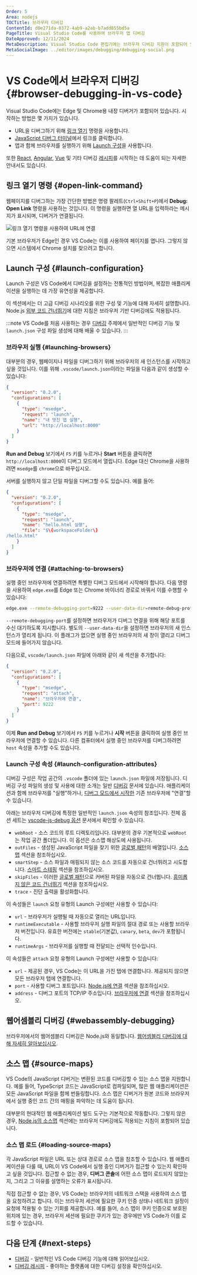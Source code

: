 ```yaml
---
Order: 5
Area: nodejs
TOCTitle: 브라우저 디버깅
ContentId: d0e271da-0372-4ab9-a2ab-b7add855bd5a
PageTitle: Visual Studio Code를 사용하여 브라우저 앱 디버깅
DateApproved: 12/11/2024
MetaDescription: Visual Studio Code 편집기에는 브라우저 디버깅 지원이 포함되어 있습니다. 중단점 설정, 단계별 실행, 변수 검사 등을 수행할 수 있습니다.
MetaSocialImage: ../editor/images/debugging/debugging-social.png
---
```


# VS Code에서 브라우저 디버깅 {#browser-debugging-in-vs-code}

Visual Studio Code에는 Edge 및 Chrome용 내장 디버거가 포함되어 있습니다. 시작하는 방법은 몇 가지가 있습니다.

- URL을 디버그하기 위해 [링크 열기](#open-link-command) 명령을 사용합니다.
- [JavaScript 디버그 터미널](/docs/nodejs/nodejs-debugging.md#javascript-debug-terminal)에서 링크를 클릭합니다.
- 앱과 함께 브라우저를 실행하기 위해 [Launch 구성](#launch-configuration)을 사용합니다.

또한 [React](/docs/nodejs/reactjs-tutorial), [Angular](/docs/nodejs/angular-tutorial), [Vue](/docs/nodejs/vuejs-tutorial) 및 기타 디버깅 [레시피](/docs/nodejs/debugging-recipes)를 시작하는 데 도움이 되는 자세한 안내서도 있습니다.

## 링크 열기 명령 {#open-link-command}

웹페이지를 디버그하는 가장 간단한 방법은 명령 팔레트(`Ctrl+Shift+P`)에서 **Debug: Open Link** 명령을 사용하는 것입니다. 이 명령을 실행하면 열 URL을 입력하라는 메시지가 표시되며, 디버거가 연결됩니다.

![링크 열기 명령을 사용하여 URL에 연결](images/browser-debugging/debug-open-link.gif)

기본 브라우저가 Edge인 경우 VS Code는 이를 사용하여 페이지를 엽니다. 그렇지 않으면 시스템에서 Chrome 설치를 찾으려고 합니다.

## Launch 구성 {#launch-configuration}

Launch 구성은 VS Code에서 디버깅을 설정하는 전통적인 방법이며, 복잡한 애플리케이션을 실행하는 데 가장 유연성을 제공합니다.

이 섹션에서는 더 고급 디버깅 시나리오를 위한 구성 및 기능에 대해 자세히 설명합니다. Node.js [외부 코드 건너뛰기](/docs/nodejs/nodejs-debugging.md#skipping-uninteresting-code)에 대한 지침은 브라우저 기반 디버깅에도 적용됩니다.

:::note
VS Code를 처음 사용하는 경우 [디버깅](/docs/editor/debugging.md) 주제에서 일반적인 디버깅 기능 및 `launch.json` 구성 파일 생성에 대해 배울 수 있습니다.
:::

### 브라우저 실행 {#launching-browsers}

대부분의 경우, 웹페이지나 파일을 디버그하기 위해 브라우저의 새 인스턴스를 시작하고 싶을 것입니다. 이를 위해 `.vscode/launch.json`이라는 파일을 다음과 같이 생성할 수 있습니다:

```json
{
  "version": "0.2.0",
  "configurations": [
    {
      "type": "msedge",
      "request": "launch",
      "name": "내 멋진 앱 실행",
      "url": "http://localhost:8000"
    }
  ]
}
```

**Run and Debug** 보기에서 `F5` 키를 누르거나 **Start** 버튼을 클릭하면 `http://localhost:8000`이 디버그 모드에서 열립니다. Edge 대신 Chrome을 사용하려면 `msedge`를 `chrome`으로 바꾸십시오.

서버를 실행하지 않고 단일 파일을 디버그할 수도 있습니다. 예를 들어:

```json
{
  "version": "0.2.0",
  "configurations": [
    {
      "type": "msedge",
      "request": "launch",
      "name": "hello.html 실행",
      "file": "$\{workspaceFolder\}
/hello.html"
    }
  ]
}
```

### 브라우저에 연결 {#attaching-to-browsers}

실행 중인 브라우저에 연결하려면 특별한 디버그 모드에서 시작해야 합니다. 다음 명령을 사용하여 `edge.exe`를 Edge 또는 Chrome 바이너리 경로로 바꿔서 이를 수행할 수 있습니다:

```bash
edge.exe --remote-debugging-port=9222 --user-data-dir=remote-debug-profile
```

`--remote-debugging-port`를 설정하면 브라우저가 디버그 연결을 위해 해당 포트를 수신 대기하도록 지시합니다. 별도의 `--user-data-dir`을 설정하면 브라우저의 새 인스턴스가 열리게 됩니다. 이 플래그가 없으면 실행 중인 브라우저의 새 창이 열리고 디버그 모드에 들어가지 않습니다.

다음으로, `vscode/launch.json` 파일에 아래와 같이 새 섹션을 추가합니다:

```json
{
  "version": "0.2.0",
  "configurations": [
    {
      "type": "msedge",
      "request": "attach",
      "name": "브라우저에 연결",
      "port": 9222
    }
  ]
}
```

이제 **Run and Debug** 보기에서 `F5` 키를 누르거나 **시작** 버튼을 클릭하여 실행 중인 브라우저에 연결할 수 있습니다. 다른 컴퓨터에서 실행 중인 브라우저를 디버그하려면 `host` 속성을 추가할 수도 있습니다.

### Launch 구성 속성 {#launch-configuration-attributes}

디버깅 구성은 작업 공간의 `.vscode` 폴더에 있는 `launch.json` 파일에 저장됩니다. 디버깅 구성 파일의 생성 및 사용에 대한 소개는 일반 [디버깅](/docs/editor/debugging.md#launch-configurations) 문서에 있습니다. 애플리케이션과 함께 브라우저를 "실행"하거나, [디버그 모드에서 시작한](#attaching-to-browsers) 기존 브라우저에 "연결"할 수 있습니다.

아래는 브라우저 디버깅에 특정한 일반적인 `launch.json` 속성의 참조입니다. 전체 옵션 세트는 [vscode-js-debug 옵션](https://github.com/microsoft/vscode-js-debug/blob/main/OPTIONS.md) 문서에서 확인할 수 있습니다.

- `webRoot` - 소스 코드의 루트 디렉토리입니다. 대부분의 경우 기본적으로 `webRoot`는 작업 공간 폴더입니다. 이 옵션은 소스맵 해상도에 사용됩니다.
- `outFiles` - 생성된 JavaScript 파일을 찾기 위한 [글로벌 패턴](/docs/editor/glob-patterns.md)의 배열입니다. [소스 맵](#source-maps) 섹션을 참조하십시오.
- `smartStep` - 소스 파일과 매핑되지 않는 소스 코드를 자동으로 건너뛰려고 시도합니다. [스마트 스테핑](/docs/nodejs/nodejs-debugging.md#smart-stepping) 섹션을 참조하십시오.
- `skipFiles` - 이러한 [글로벌 패턴](/docs/editor/glob-patterns.md)으로 커버된 파일을 자동으로 건너뜁니다. [흥미롭지 않은 코드 건너뛰기](/docs/nodejs/nodejs-debugging.md#skipping-uninteresting-code) 섹션을 참조하십시오.
- `trace` - 진단 출력을 활성화합니다.

이 속성들은 `launch` 요청 유형의 Launch 구성에만 사용할 수 있습니다:

- `url` - 브라우저가 실행될 때 자동으로 열리는 URL입니다.
- `runtimeExecutable` - 사용할 브라우저 실행 파일의 절대 경로 또는 사용할 브라우저 버전입니다. 유효한 버전에는 `stable`(기본값), `canary`, `beta`, `dev`가 포함됩니다.
- `runtimeArgs` - 브라우저를 실행할 때 전달되는 선택적 인수입니다.

이 속성들은 `attach` 요청 유형의 Launch 구성에만 사용할 수 있습니다:

- `url` - 제공된 경우, VS Code는 이 URL을 가진 탭에 연결합니다. 제공되지 않으면 모든 브라우저 탭에 연결합니다.
- `port` - 사용할 디버그 포트입니다. [Node.js에 연결](#attaching-to-nodejs) 섹션을 참조하십시오.
- `address` - 디버그 포트의 TCP/IP 주소입니다. [브라우저에 연결](#attaching-to-browsers) 섹션을 참조하십시오.

## 웹어셈블리 디버깅 {#webassembly-debugging}

브라우저에서의 웹어셈블리 디버깅은 Node.js와 동일합니다. [웹어셈블리 디버깅에 대해 자세히 알아보십시오](/docs/nodejs/nodejs-debugging.md#debugging-webassembly).

## 소스 맵 {#source-maps}

VS Code의 JavaScript 디버거는 변환된 코드를 디버깅할 수 있는 소스 맵을 지원합니다. 예를 들어, TypeScript 코드는 JavaScript로 컴파일되며, 많은 웹 애플리케이션은 모든 JavaScript 파일을 함께 번들링합니다. 소스 맵은 디버거가 원본 코드와 브라우저에서 실행 중인 코드 간의 매핑을 파악하는 데 도움이 됩니다.

대부분의 현대적인 웹 애플리케이션 빌드 도구는 기본적으로 작동합니다. 그렇지 않은 경우, [Node.js의 소스맵](#source-maps) 섹션에는 브라우저 디버깅에도 적용되는 지침이 포함되어 있습니다.

### 소스 맵 로드 {#loading-source-maps}

각 JavaScript 파일은 URL 또는 상대 경로로 소스 맵을 참조할 수 있습니다. 웹 애플리케이션을 다룰 때, URL이 VS Code에서 실행 중인 디버거가 접근할 수 있는지 확인하고 싶을 것입니다. 접근할 수 없는 경우, **디버그 콘솔**에 어떤 소스 맵이 로드되지 않았는지, 그리고 그 이유를 설명하는 오류가 표시됩니다.

직접 접근할 수 없는 경우, VS Code는 브라우저의 네트워크 스택을 사용하여 소스 맵을 요청하려고 합니다. 이는 브라우저 세션에 필요한 쿠키 인증 상태나 네트워크 설정이 요청에 적용될 수 있는 기회를 제공합니다. 예를 들어, 소스 맵이 쿠키 인증으로 보호된 위치에 있는 경우, 브라우저 세션에 필요한 쿠키가 있는 경우에만 VS Code가 이를 로드할 수 있습니다.

## 다음 단계 {#next-steps}

- [디버깅](/docs/editor/debugging.md) - 일반적인 VS Code 디버깅 기능에 대해 읽어보십시오.
- [디버깅 레시피](/docs/nodejs/debugging-recipes.md) - 좋아하는 플랫폼에 대한 디버깅 설정을 확인하십시오.
